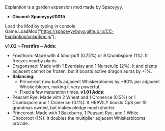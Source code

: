 Explantion is a garden expansion mod made by Spaceyyy. 
  - **Discord: Spaceyyy#0015**

Load the Mod by typing in console: Game.LoadMod("https://spaceyyyboyo.github.io/CC-Explantion/xplantion.js");

**v1.02 ~ Frostfire ~ Adds:**
 - Frosthorn: Made with 4 Ichorpuff (0.75%) or 8 Crumbspore (1%). It freezes nearby plants.
 - Dragonsnap: Made with 1 Everdaisy and 1 Nursetulip (2%). It and plants adjacent cannot be frozen, but it boosts active dragon auras by +1%.
 - **Balancing:**
   - Princeroot now buffs adjacent Whiskerblooms by +80% *per* adjacent Whiskerbloom, making it very powerful.
   - Fixed a few maturation times.
**v1.01 Adds:**
  - Peasant Rye: Made with 2 Wheat and 1 Cronerice (0.5%) or 1 Crumbspore and 1 Cronerice (0.1%). It HEAVILY boosts CpS per 10 grandmas owned, but makes pledge much shorter. 
  - Princeroot: Made with 1 Bakeberry, 1 Peasant Rye, and 1 White Chocoroot (1%). It doubles the multiplier adjacent Whiskerblooms provide.

